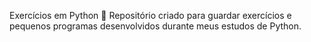 Exercícios em Python 🐍
Repositório criado para guardar exercícios e pequenos programas desenvolvidos durante meus estudos de Python.
